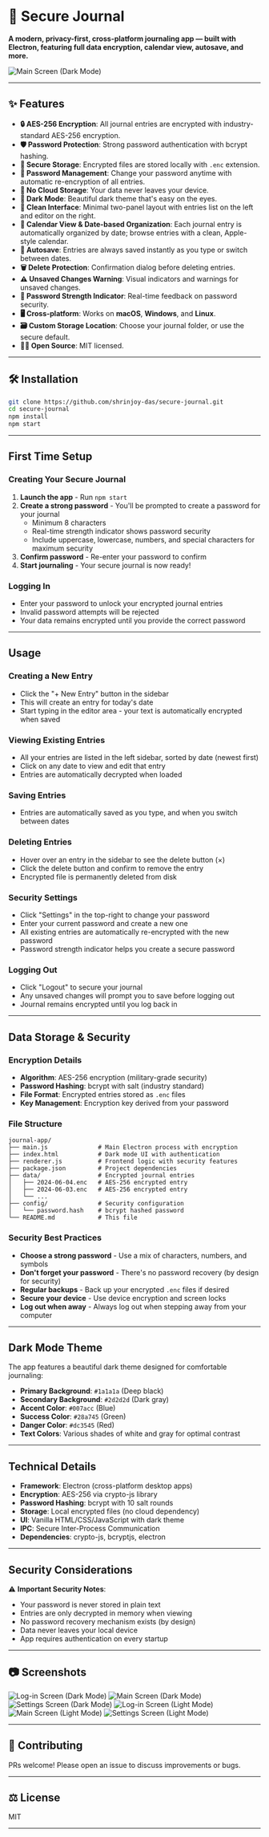 

# 🚀 Secure Journal

**A modern, privacy-first, cross-platform journaling app — built with Electron, featuring full data encryption, calendar view, autosave, and more.**

![Main Screen (Dark Mode)](assets/screenshots/d2.png)

---

## ✨ Features

- **🔒 AES-256 Encryption**: All journal entries are encrypted with industry-standard AES-256 encryption.
- **🛡️ Password Protection**: Strong password authentication with bcrypt hashing.
- **🔐 Secure Storage**: Encrypted files are stored locally with `.enc` extension.
- **🔄 Password Management**: Change your password anytime with automatic re-encryption of all entries.
- **🚫 No Cloud Storage**: Your data never leaves your device.
- **🌙 Dark Mode**: Beautiful dark theme that's easy on the eyes.
- **📱 Clean Interface**: Minimal two-panel layout with entries list on the left and editor on the right.
- **📅 Calendar View & Date-based Organization**: Each journal entry is automatically organized by date; browse entries with a clean, Apple-style calendar.
- **💾 Autosave**: Entries are always saved instantly as you type or switch between dates.
- **🗑️ Delete Protection**: Confirmation dialog before deleting entries.
- **⚠️ Unsaved Changes Warning**: Visual indicators and warnings for unsaved changes.
- **💪 Password Strength Indicator**: Real-time feedback on password security.
- **🖥️ Cross-platform**: Works on **macOS**, **Windows**, and **Linux**.
- **🗃️ Custom Storage Location**: Choose your journal folder, or use the secure default.
- **🧑‍💻 Open Source**: MIT licensed.

---

## 🛠️ Installation

```bash
git clone https://github.com/shrinjoy-das/secure-journal.git
cd secure-journal
npm install
npm start
```

---

## First Time Setup

### Creating Your Secure Journal

1. **Launch the app** - Run `npm start`
2. **Create a strong password** - You'll be prompted to create a password for your journal
   - Minimum 8 characters
   - Real-time strength indicator shows password security
   - Include uppercase, lowercase, numbers, and special characters for maximum security
3. **Confirm password** - Re-enter your password to confirm
4. **Start journaling** - Your secure journal is now ready!

### Logging In

- Enter your password to unlock your encrypted journal entries
- Invalid password attempts will be rejected
- Your data remains encrypted until you provide the correct password

---

## Usage

### Creating a New Entry
- Click the "+ New Entry" button in the sidebar
- This will create an entry for today's date
- Start typing in the editor area - your text is automatically encrypted when saved

### Viewing Existing Entries
- All your entries are listed in the left sidebar, sorted by date (newest first)
- Click on any date to view and edit that entry
- Entries are automatically decrypted when loaded

### Saving Entries
- Entries are automatically saved as you type, and when you switch between dates

### Deleting Entries
- Hover over an entry in the sidebar to see the delete button (×)
- Click the delete button and confirm to remove the entry
- Encrypted file is permanently deleted from disk

### Security Settings
- Click "Settings" in the top-right to change your password
- Enter your current password and create a new one
- All existing entries are automatically re-encrypted with the new password
- Password strength indicator helps you create a secure password

### Logging Out
- Click "Logout" to secure your journal
- Any unsaved changes will prompt you to save before logging out
- Journal remains encrypted until you log back in

---

## Data Storage & Security

### Encryption Details
- **Algorithm**: AES-256 encryption (military-grade security)
- **Password Hashing**: bcrypt with salt (industry standard)
- **File Format**: Encrypted entries stored as `.enc` files
- **Key Management**: Encryption key derived from your password

### File Structure

```
journal-app/
├── main.js              # Main Electron process with encryption
├── index.html           # Dark mode UI with authentication
├── renderer.js          # Frontend logic with security features
├── package.json         # Project dependencies
├── data/                # Encrypted journal entries
│   ├── 2024-06-04.enc   # AES-256 encrypted entry
│   ├── 2024-06-03.enc   # AES-256 encrypted entry
│   └── ...
├── config/              # Security configuration
│   └── password.hash    # bcrypt hashed password
└── README.md            # This file
```

### Security Best Practices
- **Choose a strong password** - Use a mix of characters, numbers, and symbols
- **Don't forget your password** - There's no password recovery (by design for security)
- **Regular backups** - Back up your encrypted `.enc` files if desired
- **Secure your device** - Use device encryption and screen locks
- **Log out when away** - Always log out when stepping away from your computer

---

## Dark Mode Theme

The app features a beautiful dark theme designed for comfortable journaling:

- **Primary Background**: `#1a1a1a` (Deep black)
- **Secondary Background**: `#2d2d2d` (Dark gray)
- **Accent Color**: `#007acc` (Blue)
- **Success Color**: `#28a745` (Green)
- **Danger Color**: `#dc3545` (Red)
- **Text Colors**: Various shades of white and gray for optimal contrast

---

## Technical Details

- **Framework**: Electron (cross-platform desktop apps)
- **Encryption**: AES-256 via crypto-js library
- **Password Hashing**: bcrypt with 10 salt rounds
- **Storage**: Local encrypted files (no cloud dependency)
- **UI**: Vanilla HTML/CSS/JavaScript with dark theme
- **IPC**: Secure Inter-Process Communication
- **Dependencies**: crypto-js, bcryptjs, electron

---

## Security Considerations

⚠️ **Important Security Notes**:
- Your password is never stored in plain text
- Entries are only decrypted in memory when viewing
- No password recovery mechanism exists (by design)
- Data never leaves your local device
- App requires authentication on every startup

---

## 📷 Screenshots

![Log-in Screen (Dark Mode)](assets/screenshots/d1.png)
![Main Screen (Dark Mode)](assets/screenshots/d2.png)
![Settings Screen (Dark Mode)](assets/screenshots/d3.png)
![Log-in Screen (Light Mode)](assets/screenshots/w1.png)
![Main Screen (Light Mode)](assets/screenshots/w2.png)
![Settings Screen (Light Mode)](assets/screenshots/w3.png)

---

## 🙏 Contributing

PRs welcome! Please open an issue to discuss improvements or bugs.

---

## ⚖️ License

MIT

---